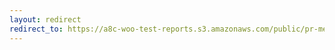 ```yaml
---
layout: redirect
redirect_to: https://a8c-woo-test-reports.s3.amazonaws.com/public/pr-merge/41922/e2e/index.html
---
```

